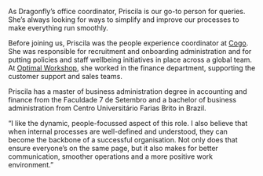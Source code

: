 As Dragonfly’s office coordinator, Priscila is our go-to person for queries. She’s always looking for ways to simplify and improve our processes to make everything run smoothly. 

Before joining us, Priscila was the people experience coordinator at [Cogo](https://www.cogo.co.nz/). She was responsible for recruitment and onboarding administration and for putting policies and staff wellbeing initiatives in place across a global team. At [Optimal Workshop](https://www.optimalworkshop.com/), she worked in the finance department, supporting the customer support and sales teams. 

Priscila has a master of business administration degree in accounting and finance from the Faculdade 7 de Setembro and a bachelor of business administration from Centro Universitário Farias Brito in Brazil.

“I like the dynamic, people-focussed aspect of this role. I also believe that when internal processes are well-defined and understood, they can become the backbone of a successful organisation. Not only does that ensure everyone’s on the same page, but it also makes for better communication, smoother operations and a more positive work environment.” 
